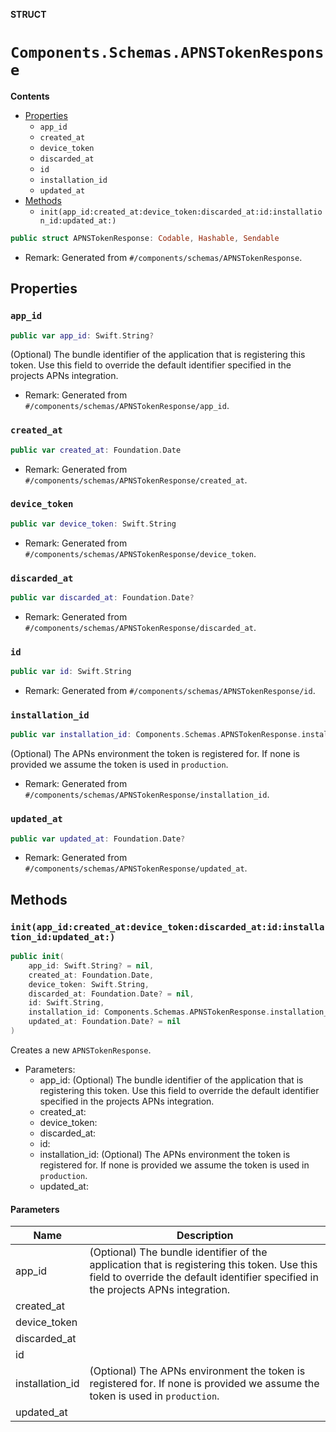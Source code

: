 **STRUCT**

# `Components.Schemas.APNSTokenResponse`

**Contents**

- [Properties](#properties)
  - `app_id`
  - `created_at`
  - `device_token`
  - `discarded_at`
  - `id`
  - `installation_id`
  - `updated_at`
- [Methods](#methods)
  - `init(app_id:created_at:device_token:discarded_at:id:installation_id:updated_at:)`

```swift
public struct APNSTokenResponse: Codable, Hashable, Sendable
```

- Remark: Generated from `#/components/schemas/APNSTokenResponse`.

## Properties
### `app_id`

```swift
public var app_id: Swift.String?
```

(Optional) The bundle identifier of the application that is registering this token. Use this field to override the default identifier specified in the projects APNs integration.

- Remark: Generated from `#/components/schemas/APNSTokenResponse/app_id`.

### `created_at`

```swift
public var created_at: Foundation.Date
```

- Remark: Generated from `#/components/schemas/APNSTokenResponse/created_at`.

### `device_token`

```swift
public var device_token: Swift.String
```

- Remark: Generated from `#/components/schemas/APNSTokenResponse/device_token`.

### `discarded_at`

```swift
public var discarded_at: Foundation.Date?
```

- Remark: Generated from `#/components/schemas/APNSTokenResponse/discarded_at`.

### `id`

```swift
public var id: Swift.String
```

- Remark: Generated from `#/components/schemas/APNSTokenResponse/id`.

### `installation_id`

```swift
public var installation_id: Components.Schemas.APNSTokenResponse.installation_idPayload?
```

(Optional) The APNs environment the token is registered for. If none is provided we assume the token is used in `production`.

- Remark: Generated from `#/components/schemas/APNSTokenResponse/installation_id`.

### `updated_at`

```swift
public var updated_at: Foundation.Date?
```

- Remark: Generated from `#/components/schemas/APNSTokenResponse/updated_at`.

## Methods
### `init(app_id:created_at:device_token:discarded_at:id:installation_id:updated_at:)`

```swift
public init(
    app_id: Swift.String? = nil,
    created_at: Foundation.Date,
    device_token: Swift.String,
    discarded_at: Foundation.Date? = nil,
    id: Swift.String,
    installation_id: Components.Schemas.APNSTokenResponse.installation_idPayload? = nil,
    updated_at: Foundation.Date? = nil
)
```

Creates a new `APNSTokenResponse`.

- Parameters:
  - app_id: (Optional) The bundle identifier of the application that is registering this token. Use this field to override the default identifier specified in the projects APNs integration.
  - created_at:
  - device_token:
  - discarded_at:
  - id:
  - installation_id: (Optional) The APNs environment the token is registered for. If none is provided we assume the token is used in `production`.
  - updated_at:

#### Parameters

| Name | Description |
| ---- | ----------- |
| app_id | (Optional) The bundle identifier of the application that is registering this token. Use this field to override the default identifier specified in the projects APNs integration. |
| created_at |  |
| device_token |  |
| discarded_at |  |
| id |  |
| installation_id | (Optional) The APNs environment the token is registered for. If none is provided we assume the token is used in `production`. |
| updated_at |  |